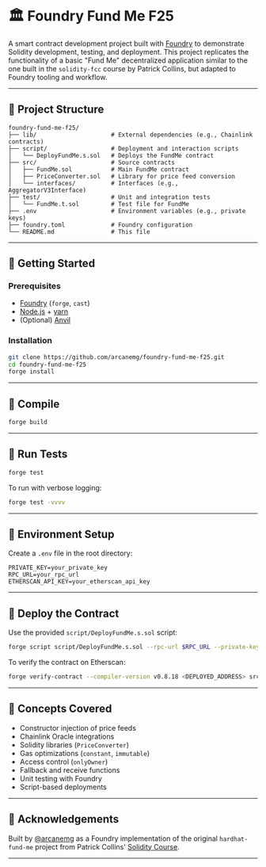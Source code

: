 # 🏛️ Foundry Fund Me F25

A smart contract development project built with [Foundry](https://book.getfoundry.sh/) to demonstrate Solidity development, testing, and deployment. This project replicates the functionality of a basic "Fund Me" decentralized application similar to the one built in the `solidity-fcc` course by Patrick Collins, but adapted to Foundry tooling and workflow.

---

## 📁 Project Structure

```
foundry-fund-me-f25/
├── lib/                     # External dependencies (e.g., Chainlink contracts)
├── script/                  # Deployment and interaction scripts
│   └── DeployFundMe.s.sol   # Deploys the FundMe contract
├── src/                     # Source contracts
│   ├── FundMe.sol           # Main FundMe contract
│   ├── PriceConverter.sol   # Library for price feed conversion
│   └── interfaces/          # Interfaces (e.g., AggregatorV3Interface)
├── test/                    # Unit and integration tests
│   └── FundMe.t.sol         # Test file for FundMe
├── .env                     # Environment variables (e.g., private keys)
├── foundry.toml             # Foundry configuration
└── README.md                # This file
```

---

## 🚀 Getting Started

### Prerequisites

- [Foundry](https://book.getfoundry.sh/getting-started/installation) (`forge`, `cast`)
- [Node.js](https://nodejs.org/en) + [yarn](https://classic.yarnpkg.com/en/docs/install/)
- (Optional) [Anvil](https://book.getfoundry.sh/anvil/)

### Installation

```bash
git clone https://github.com/arcanemg/foundry-fund-me-f25.git
cd foundry-fund-me-f25
forge install
```

---

## 🔨 Compile

```bash
forge build
```

---

## 🧪 Run Tests

```bash
forge test
```

To run with verbose logging:

```bash
forge test -vvvv
```

---

## 🔐 Environment Setup

Create a `.env` file in the root directory:

```
PRIVATE_KEY=your_private_key
RPC_URL=your_rpc_url
ETHERSCAN_API_KEY=your_etherscan_api_key
```

---

## 📜 Deploy the Contract

Use the provided `script/DeployFundMe.s.sol` script:

```bash
forge script script/DeployFundMe.s.sol --rpc-url $RPC_URL --private-key $PRIVATE_KEY --broadcast
```

To verify the contract on Etherscan:

```bash
forge verify-contract --compiler-version v0.8.18 <DEPLOYED_ADDRESS> src/FundMe.sol:FundMe $ETHERSCAN_API_KEY
```

---

## 🧠 Concepts Covered

- Constructor injection of price feeds
- Chainlink Oracle integrations
- Solidity libraries (`PriceConverter`)
- Gas optimizations (`constant`, `immutable`)
- Access control (`onlyOwner`)
- Fallback and receive functions
- Unit testing with Foundry
- Script-based deployments

---

## 🤝 Acknowledgements

Built by [@arcanemg](https://github.com/arcanemg) as a Foundry implementation of the original `hardhat-fund-me` project from Patrick Collins' [Solidity Course](https://github.com/PatrickAlphaC/full-blockchain-solidity-course-js).

---
